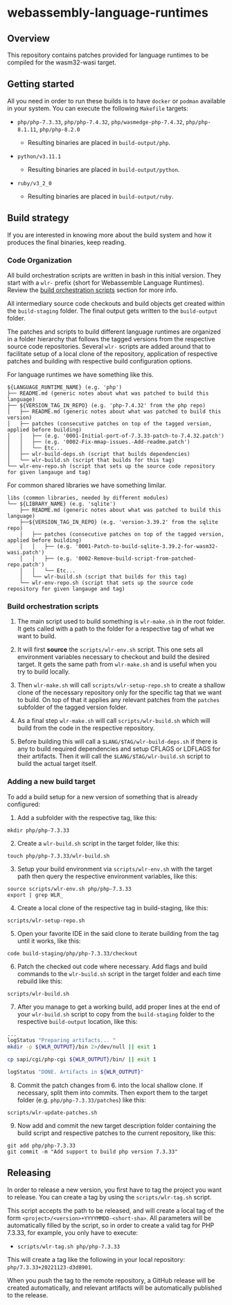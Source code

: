 # webassembly-language-runtimes

## Overview

This repository contains patches provided for language runtimes to be compiled for the wasm32-wasi target.

## Getting started

All you need in order to run these builds is to have `docker` or `podman` available in your system. You can execute the following `Makefile` targets:

- `php/php-7.3.33`, `php/php-7.4.32`, `php/wasmedge-php-7.4.32`,
  `php/php-8.1.11`, `php/php-8.2.0`
    - Resulting binaries are placed in `build-output/php`.

- `python/v3.11.1`
    - Resulting binaries are placed in `build-output/python`.

- `ruby/v3_2_0`
    - Resulting binaries are placed in `build-output/ruby`.

## Build strategy

If you are interested in knowing more about the build system and how it produces the final binaries, keep reading.

### Code Organization

All build orchestration scripts are written in bash in this initial version. They start with a `wlr-` prefix (short for Webassemble Language Runtimes). Review the [build orchestration scripts](#build-orchestration-scripts) section for more info.

All intermediary source code checkouts and build objects get created within the `build-staging` folder. The final output gets written to the `build-output` folder.

The patches and scripts to build different language runtimes are organized in a folder hierarchy that follows the tagged versions from the respective source code repositories. Several `wlr-` scripts are added around that to facilitate setup of a local clone of the repository, application of respective patches and building with respective build configuration options.

For language runtimes we have something like this.

```
${LANGUAGE_RUNTIME_NAME} (e.g. 'php')
├── README.md (generic notes about what was patched to build this language)
├── ${VERSION_TAG_IN_REPO} (e.g. 'php-7.4.32' from the php repo)
│   ├── README.md (generic notes about what was patched to build this version)
│   ├── patches (consecutive patches on top of the tagged version, applied before building)
│   │   ├── (e.g. '0001-Initial-port-of-7.3.33-patch-to-7.4.32.patch')
│   │   ├── (e.g. '0002-Fix-mmap-issues.-Add-readme.patch')
│   │   └── Etc...
│   ├── wlr-build-deps.sh (script that builds dependencies)
│   └── wlr-build.sh (script that builds for this tag)
└── wlr-env-repo.sh (script that sets up the source code repository for given langauge and tag)
```

For common shared libraries we have something limilar.
```
libs (common libraries, needed by different modules)
└── ${LIBRARY_NAME} (e.g. 'sqlite')
    ├── README.md (generic notes about what was patched to build this language)
    ├──${VERSION_TAG_IN_REPO} (e.g. 'version-3.39.2' from the sqlite repo)
    │   ├── patches (consecutive patches on top of the tagged version, applied before building)
    │   │   ├── (e.g. '0001-Patch-to-build-sqlite-3.39.2-for-wasm32-wasi.patch')
    │   │   ├── (e.g. '0002-Remove-build-script-from-patched-repo.patch')
    │   │   └── Etc...
    │   └── wlr-build.sh (script that builds for this tag)
    └── wlr-env-repo.sh (script that sets up the source code repository for given langauge and tag)
```

### Build orchestration scripts

1. The main script used to build something is `wlr-make.sh` in the root folder. It gets called with a path to the folder for a respective tag of what we want to build.

2. It will first __source__ the `scripts/wlr-env.sh` script. This one sets all environment variables necessary to checkout and build the desired target. It gets the same path from `wlr-make.sh` and is useful when you try to build locally.

3. Then `wlr-make.sh` will call `scripts/wlr-setup-repo.sh` to create a shallow clone of the necessary repository only for the specific tag that we want to build. On top of that it applies any relevant patches from the `patches` subfolder of the tagged version folder.

4. As a final step `wlr-make.sh` will call `scripts/wlr-build.sh` which will build from the code in the respective repository.

5. Before building this will call a `$LANG/$TAG/wlr-build-deps.sh` if there is any to build required dependencies and setup CFLAGS or LDFLAGS for their artifacts. Then it will call the `$LANG/$TAG/wlr-build.sh` script to build the actual target itself.

### Adding a new build target

To add a build setup for a new version of something that is already configured:

1. Add a subfolder with the respective tag, like this:

```
mkdir php/php-7.3.33
```

2. Create a `wlr-build.sh` script in the target folder, like this:

```console
touch php/php-7.3.33/wlr-build.sh
```

3. Setup your build environment via `scripts/wlr-env.sh` with the target path then query the respective environment variables, like this:

```console
source scripts/wlr-env.sh php/php-7.3.33
export | grep WLR_
```

4. Create a local clone of the respective tag in build-staging, like this:

```console
scripts/wlr-setup-repo.sh
```

5. Open your favorite IDE in the said clone to iterate building from the tag until it works, like this:

```console
code build-staging/php/php-7.3.33/checkout
```

6. Patch the checked out code where necessary. Add flags and build commands to the `wlr-build.sh` script in the target folder and each time rebuild like this:

```console
scripts/wlr-build.sh
```

7. After you manage to get a working build, add proper lines at the end of your `wlr-build.sh` script to copy from the `build-staging` folder to the respective `build-output` location, like this:

```bash
...
logStatus "Preparing artifacts... "
mkdir -p ${WLR_OUTPUT}/bin 2>/dev/null || exit 1

cp sapi/cgi/php-cgi ${WLR_OUTPUT}/bin/ || exit 1

logStatus "DONE. Artifacts in ${WLR_OUTPUT}"

```

8. Commit the patch changes from 6. into the local shallow clone. If necessary, split them into commits. Then export them to the target folder (e.g. `php/php-7.3.33/patches`) like this:

```console
scripts/wlr-update-patches.sh
```

9. Now add and commit the new target description folder containing the build script and respective patches to the current repository, like this:

```console
git add php/php-7.3.33
git commit -m "Add support to build php version 7.3.33"
```

## Releasing

In order to release a new version, you first have to tag the project you want to release. You can create a tag by using the `scripts/wlr-tag.sh` script.

This script accepts the path to be released, and will create a local tag of the form `<project>/<version>+YYYYMMDD-<short-sha>`. All parameters will be automatically filled by the script, so in order to create a valid tag for PHP 7.3.33, for example, you only have to execute:

- `scripts/wlr-tag.sh php/php-7.3.33`

This will create a tag like the following in your local repository: `php/7.3.33+20221123-d3d8901`.

When you push the tag to the remote repository, a GitHub release will be created automatically, and relevant artifacts will be automatically published to the release.
